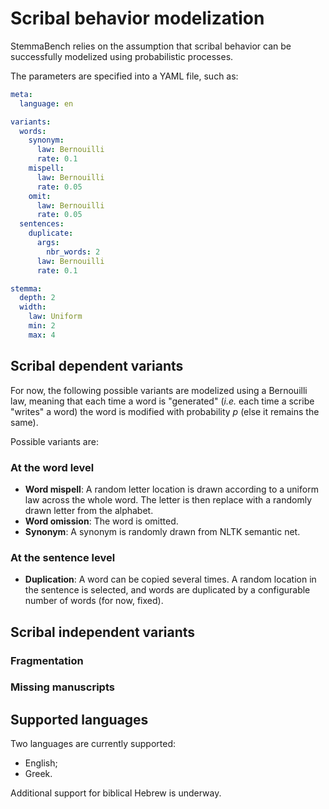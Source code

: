 # Scribal behavior modelization

StemmaBench relies on the assumption that scribal behavior can be successfully modelized using probabilistic processes.

The parameters are specified into a YAML file, such as:

```yaml
meta:
  language: en

variants:
  words:
    synonym:
      law: Bernouilli
      rate: 0.1
    mispell:
      law: Bernouilli
      rate: 0.05
    omit:
      law: Bernouilli
      rate: 0.05
  sentences:
    duplicate:
      args:
        nbr_words: 2
      law: Bernouilli
      rate: 0.1

stemma:
  depth: 2
  width:
    law: Uniform
    min: 2
    max: 4
```

## Scribal dependent variants

For now, the following possible variants are modelized using a Bernouilli law, meaning that each time a word is "generated" (*i.e.* each time a scribe "writes" a word) the word is modified with probability *p* (else it remains the same).

Possible variants are:

### At the word level

- **Word mispell**: A random letter location is drawn according to a uniform law across the whole word. The letter is then replace with a randomly drawn letter from the alphabet.
- **Word omission**: The word is omitted.
- **Synonym**: A synonym is randomly drawn from NLTK semantic net.

### At the sentence level

- **Duplication**: A word can be copied several times. A random location in the sentence is selected, and words are duplicated by a configurable number of words (for now, fixed).


## Scribal independent variants

### Fragmentation

### Missing manuscripts


## Supported languages
Two languages are currently supported:
- English;
- Greek.

Additional support for biblical Hebrew is underway.
